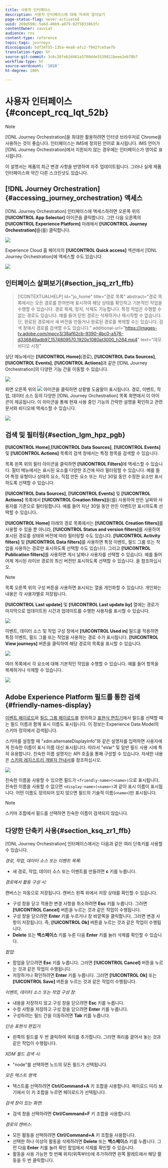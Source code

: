 ```yaml
---
title: 사용자 인터페이스
description: 사용자 인터페이스에 대해 자세히 알아보기
page-status-flag: never-activated
uuid: 269d590c-5a6d-40b9-a879-02f5033863fc
contentOwner: sauviat
audience: rns
content-type: reference
topic-tags: journeys
discoiquuid: 5df34f55-135a-4ea8-afc2-f9427ce5ae7b
translation-type: ht
source-git-commit: 3c6c20feb2d461a5780dde5539811beee2eb78b7
workflow-type: ht
source-wordcount: '1010'
ht-degree: 100%

---
```



# 사용자 인터페이스{#concept_rcq_lqt_52b}

>[!NOTE]
>
>[!DNL Journey Orchestration]을 최대한 활용하려면 인터넷 브라우저로 Chrome을 사용하는 것이 좋습니다. 인터페이스는 IMS에 정의된 언어로 표시됩니다. IMS 언어가 [!DNL Journey Orchestration]에서 지원되지 않는 경우에는 인터페이스가 영어로 표시됩니다.
>
>이 설명서는 제품의 최근 변경 사항을 반영하여 자주 업데이트됩니다. 그러나 실제 제품 인터페이스와 약간 다른 스크린샷도 있습니다.

## [!DNL Journey Orchestration]{#accessing_journey_orchestration} 액세스

[!DNL Journey Orchestration] 인터페이스에 액세스하려면 오른쪽 위의 **[!UICONTROL App Selector]** 아이콘을 클릭합니다. 그런 다음 오른쪽의 **[!UICONTROL Experience Platform]** 아래에서 **[!UICONTROL Journey Orchestration]**&#x200B;을(를) 클릭합니다.

![](../assets/journey1.png)

Experience Cloud 홈 페이지의 **[!UICONTROL Quick access]** 섹션에서 [!DNL Journey Orchestration]에 액세스할 수도 있습니다.

![](../assets/journey1bis.png)

## 인터페이스 살펴보기{#section_jsq_zr1_ffb}

>[!CONTEXTUALHELP]
>id="jo_home"
>title="경로 목록"
>abstract="경로 목록에서는 모든 경로를 한꺼번에 표시하여 해당 상태를 확인하고 기본적인 작업을 수행할 수 있습니다. 경로 복제, 정지, 삭제도 가능합니다. 특정 작업은 수행할 수 없는 경로도 있습니다. 예를 들어 닫힌 경로는 삭제하거나 재시작할 수 없습니다. 단, 완료된 경로에서 새 버전을 만들거나 완료된 경로를 복제할 수는 있습니다. 검색 창에서 경로를 검색할 수도 있습니다."
>additional-url="https://images-tv.adobe.com/mpcv3/38af62cb-9390-4bc0-a576-d336849adb97_1574809570.1920x1080at3000_h264.mp4" text="데모 비디오 시청"

상단 메뉴에서는 **[!UICONTROL Home]**(경로), **[!UICONTROL Data Sources]**, **[!UICONTROL Events]**, **[!UICONTROL Actions]**&#x200B;과 같은 [!DNL Journey Orchestration]의 다양한 기능 간을 이동할 수 있습니다.

![](../assets/journey2.png)

화면 오른쪽 위의 ![](../assets/icon-context.png) 아이콘을 클릭하면 상황별 도움말이 표시됩니다. 경로, 이벤트, 작업, 데이터 소스 등의 다양한 [!DNL Journey Orchestration] 목록 화면에서 이 아이콘이 제공됩니다. 이 아이콘을 통해 현재 사용 중인 기능의 간략한 설명을 확인하고 관련 문서와 비디오에 액세스할 수 있습니다.

![](../assets/journey2bis.png)

## 검색 및 필터링{#section_lgm_hpz_pgb}

**[!UICONTROL Home]**,**[!UICONTROL Data Sources]**, **[!UICONTROL Events]** 및 **[!UICONTROL Actions]** 목록의 검색 창에서는 특정 항목을 검색할 수 있습니다.

목록 왼쪽 위의 필터 아이콘을 클릭하면 **[!UICONTROL Filters]**&#x200B;에 액세스할 수 있습니다. 필터 메뉴에서는 표시된 요소를 다양한 조건에 따라 필터링할 수 있습니다. 예를 들어 특정 유형이나 상태의 요소, 직접 만든 요소 또는 지난 30일 동안 수정한 요소만 표시하도록 선택할 수 있습니다.

**[!UICONTROL Data Sources]**, **[!UICONTROL Events]** 및 **[!UICONTROL Actions]** 목록에서 **[!UICONTROL Creation filters]**&#x200B;을(를) 사용하여 만든 날짜와 사용자를 기준으로 필터링합니다. 예를 들어 지난 30일 동안 만든 이벤트만 표시하도록 선택할 수 있습니다.

**[!UICONTROL Home]** 아래의 경로 목록에서는 **[!UICONTROL Creation filters]**&#x200B;를 사용할 수 있을 뿐 아니라, **[!UICONTROL Status and version filters]**&#x200B;를 사용하여 표시된 경로를 상태와 버전에 따라 필터링할 수도 있습니다. **[!UICONTROL Activity filters]** 및 **[!UICONTROL Data filters]**&#x200B;를 사용하면 특정 이벤트, 필드 그룹 또는 작업을 사용하는 경로만 표시하도록 선택할 수도 있습니다. 그리고 **[!UICONTROL Publication filters]**&#x200B;를 사용하면 게시 날짜나 사용자를 선택할 수 있습니다. 예를 들어 어제 게시된 라이브 경로의 최신 버전만 표시하도록 선택할 수 있습니다. [](../building-journeys/using-the-journey-designer.md)을 참조하십시오.

>[!NOTE]
>
>목록 오른쪽 위의 구성 버튼을 사용하면 표시되는 열을 개인화할 수 있습니다. 개인화는 내용은 각 사용자별로 저장됩니다.

**[!UICONTROL Last update]** 및 **[!UICONTROL Last update by]** 열에는 경로가 마지막으로 업데이트된 시간과 업데이트를 수행한 사용자를 표시할 수 있습니다.

![](../assets/journey74.png)

이벤트, 데이터 소스 및 작업 구성 창에서 **[!UICONTROL Used in]** 필드를 적용하면 특정 이벤트, 필드 그룹 또는 작업을 사용하는 경로 수가 표시됩니다. **[!UICONTROL View journeys]** 버튼을 클릭하여 해당 경로의 목록을 표시할 수 있습니다.

![](../assets/journey3bis.png)

여러 목록에서 각 요소에 대해 기본적인 작업을 수행할 수 있습니다. 예를 들어 항목을 복제하거나 삭제할 수 있습니다.

![](../assets/journey4.png)

## Adobe Experience Platform 필드를 통한 검색 {#friendly-names-display}

[이벤트 페이로드](../event/defining-the-payload-fields.md)와 [필드 그룹 페이로드](../datasource/field-groups.md)를 정의하고 [표현식 편집기](../expression/expressionadvanced.md)에서 필드를 선택할 때는 필드 이름과 함께 표시 이름도 표시됩니다. 이 정보는 Experience Data Model의 스키마 정의에서 검색됩니다.

스키마를 설정할 때 &quot;xdm:alternateDisplayInfo&quot;와 같은 설명자를 입력하면 사용자에게 친숙한 이름이 표시 이름 대신 표시됩니다. 따라서 &quot;eVar&quot; 및 일반 필드 사용 시에 특히 유용합니다. 친숙한 이름 설명자는 API 호출을 통해 구성할 수 있습니다. 자세한 내용은 [스키마 레지스트리 개발자 안내서](https://docs.adobe.com/content/help/ko-KR/experience-platform/xdm/api/getting-started.html)를 참조하십시오.

![](../assets/xdm-from-descriptors.png)

친숙한 이름을 사용할 수 있으면 필드가 `<friendly-name>(<name>)`으로 표시됩니다. 친숙한 이름을 사용할 수 없으면 `<display-name>(<name>)`과 같이 표시 이름이 표시됩니다. 어떤 이름도 정의되어 있지 않으면 필드의 기술적 이름(`<name>`)만 표시됩니다.

>[!NOTE]
>
>스키마 조합에서 필드를 선택하면 친숙한 이름이 검색되지 않습니다.

## 다양한 단축키 사용{#section_ksq_zr1_ffb}

[!DNL Journey Orchestration] 인터페이스에서는 다음과 같은 여러 단축키를 사용할 수 있습니다.

_경로, 작업, 데이터 소스 또는 이벤트 목록:_

* 새 경로, 작업, 데이터 소스 또는 이벤트를 만들려면 **c** 키를 누릅니다.

_경로에서 활동 구성 시:_

캔버스는 자동으로 저장됩니다. 캔버스 왼쪽 위에서 저장 상태를 확인할 수 있습니다.

* 구성 창을 닫고 적용한 변경 사항을 취소하려면 **Esc** 키를 누릅니다. 그러면 **[!UICONTROL Cancel]** 버튼을 누르는 것과 같은 작업이 수행됩니다.
* 구성 창을 닫으려면 **Enter** 키를 누르거나 창 바깥쪽을 클릭합니다. 그러면 변경 사항이 저장됩니다. 즉, **[!UICONTROL Ok]** 버튼을 누르는 것과 같은 작업이 수행됩니다.
* **Delete** 또는 **백스페이스** 키를 누른 다음 **Enter** 키를 눌러 삭제를 확인할 수 있습니다.

_팝업:_

* 팝업을 닫으려면 **Esc** 키를 누릅니다. 그러면 **[!UICONTROL Cancel]** 버튼을 누르는 것과 같은 작업이 수행됩니다.
* 저장하거나 확인하려면 **Enter** 키를 누릅니다. 그러면 **[!UICONTROL Ok]** 또는 **[!UICONTROL Save]** 버튼을 누르는 것과 같은 작업이 수행됩니다.

_이벤트, 데이터 소스 또는 작업 구성 창:_

* 내용을 저장하지 않고 구성 창을 닫으려면 **Esc** 키를 누릅니다.
* 수정 사항을 저장하고 구성 창을 닫으려면 **Enter** 키를 누릅니다.
* 구성하려는 필드 간을 이동하려면 **Tab** 키를 누릅니다.

_단순 표현식 편집기:_

* 왼쪽의 필드를 두 번 클릭하여 쿼리를 추가합니다. 그러면 쿼리를 끌어서 놓는 것과 같은 작업이 수행됩니다.

_XDM 필드 검색 시:_

* &quot;node&quot;를 선택하면 노드의 모든 필드가 선택됩니다.

_모든 텍스트 영역:_

* 텍스트를 선택하려면 **Ctrl/Command+A** 키 조합을 사용합니다. 페이로드 미리 보기에서 이 키 조합을 누르면 페이로드가 선택됩니다.

_검색 창이 있는 화면:_

* 검색 창을 선택하려면 **Ctrl/Command+F** 키 조합을 사용합니다.

_경로의 캔버스:_

* 모든 활동을 선택하려면 **Ctrl/Command+A** 키 조합을 사용합니다.
* 선택한 하나 이상의 활동을 삭제하려면 **Delete** 또는 **백스페이스** 키를 누릅니다. 그런 다음 **Enter** 키를 눌러 확인 팝업에서 삭제를 확인할 수 있습니다.
* 활동을 사용 가능한 첫 번째 위치(위쪽부터)에 추가하려면 왼쪽 팔레트에서 해당 활동을 두 번 클릭합니다.
